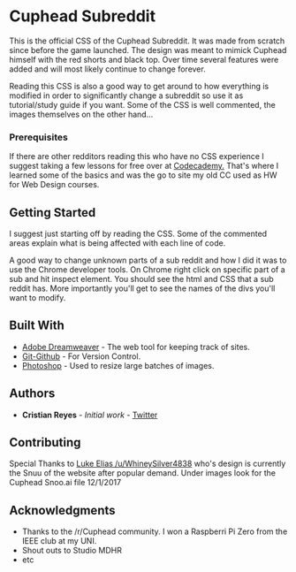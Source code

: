 # Cuphead Subreddit

This is the official CSS of the Cuphead Subreddit. It was made from scratch since before the game launched. The design was meant to mimick Cuphead himself with the red shorts and black top. Over time several features were added and will most likely continue to change forever. 

Reading this CSS is also a good way to get around to how everything is modified in order to significantly change a subreddit so use it as tutorial/study guide if you want. Some of the CSS is well commented, the images themselves on the other hand... 

### Prerequisites

If there are other redditors reading this who have no CSS experience I suggest taking a few lessons for free over at [Codecademy.](https://www.Codecademy.com) That's where I learned some of the basics and was the go to site my old CC used as HW for Web Design courses.  

## Getting Started

I suggest just starting off by reading the CSS. Some of the commented areas explain what is being affected with each line of code. 

A good way to change unknown parts of a sub reddit and how I did it was to use the Chrome developer tools. On Chrome right click on specific part of a sub and hit inspect element. You should see the html and CSS that a sub reddit has. More importantly you'll get to see the names of the divs you'll want to modify. 

## Built With

* [Adobe Dreamweaver](http://www.adobe.com/products/dreamweaver.html?sdid=KKQTJ&mv=search&s_kwcid=AL!3085!10!78958698667783!20541724516&ef_id=WjXEagAAALR3SXNG:20171218022757:s) - The web tool for keeping track of sites. 
* [Git-Github](http://www.github.com) - For Version Control.
* [Photoshop](http://www.photoshop.com/) - Used to resize large batches of images.

## Authors

* **Cristian Reyes** - *Initial work* - [Twitter](http://www.twitter.com/cris178)

## Contributing

Special Thanks to [Luke Elias /u/WhineySilver4838](https://www.reddit.com/user/whineysilver4838) who's design is currently the Snuu of the website after popular demand. Under images look for the Cuphead Snoo.ai file 12/1/2017 

## Acknowledgments

* Thanks to the /r/Cuphead community. I won a Raspberri Pi Zero from the IEEE club at my UNI.
* Shout outs to Studio MDHR
* etc

